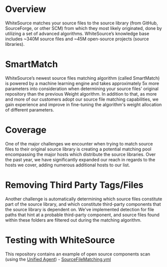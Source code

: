 # Overview
WhiteSource matches your source files to the source library (from GitHub, SourceForge, or other SCM) from which they most likely originated, done by utilizing a set of advanced algorithms. WhiteSource’s knowledge base includes ~340M source files and ~45M open-source projects (source libraries). 

# SmartMatch
WhiteSource’s newest source files matching algorithm (called SmartMatch) is powered by a machine learning engine and takes approximately 5x more parameters into consideration when determining your source files' original repository than the previous Weight algorithm. In addition to that, as more and more of our customers adopt our source file matching capabilities, we gain experience and improve in fine-tuning the algorithm's weight allocation of different parameters. 

# Coverage
One of the major challenges we encounter when trying to match source files to their original source library is creating a potential matching pool encompassing the major hosts which distribute the source libraries. Over the past year, we have significantly expanded our reach in regards to the hosts we cover, adding numerous additional hosts to our list.

# Removing Third Party Tags/Files
Another challenge is automatically determining which source files constitute part of the source library, and which constitute third-party components that the source library is dependent on. We've implemented detection for file paths that hint at a probable third-party component, and source files found within these folders are filtered out during the matching algorithm. 

# Testing with WhiteSource
This repository contains an example of open source components scan (using the [Unified Agent](https://whitesource.atlassian.net/wiki/spaces/WD/pages/804814917/Unified+Agent+Overview)) -
[SourceFileMatching.yml](https://github.com/Dima2021/SourceFileMatching-Demo/blob/main/.github/workflows/SourceFileMatching.yml)
